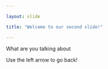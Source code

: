 ```yaml
---

layout: slide

title: "Welcome to our second slide!"

---
```


What are you talking about

Use the left arrow to go back!
